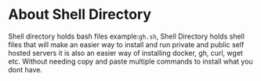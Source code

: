 # About Shell Directory
Shell directory holds bash files example:`gh.sh`, Shell Directory holds shell files that will make an easier way to install and run private and public self hosted servers it is also an easier way of installing docker, gh, curl, wget etc. Without needing copy and paste multiple commands to install what you dont have. 

